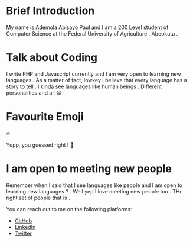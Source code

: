 # Brief Introduction
My name is Ademola Abisayo Paul and I am a 200 Level student of Computer Science at the Federal University of Agriculture , Abeokuta .


# Talk about Coding

I write PHP and Javascript currently and I am very open to learning new languages  . As a matter of fact, lowkey I believe that every language has a story to tell . I kinda see languages like human beings . Different personalities and all 😁

# Favourite Emoji 
🔥

Yupp, you guessed right !
🤨

# I am open to meeting new people
Remember when I said that I see languages like people and I am open to learning new languages ? . Well yep I love meeting new people too . THr right set of people that is .

You can reach out to me on the following platforms: 

- [GitHub](https://github.com/sayopaul)
- [LinkedIn](https://www.linkedin.com/in/ademola-abisayo-paul/)
- [Twitter](https://twitter.com/sayo_paul)

